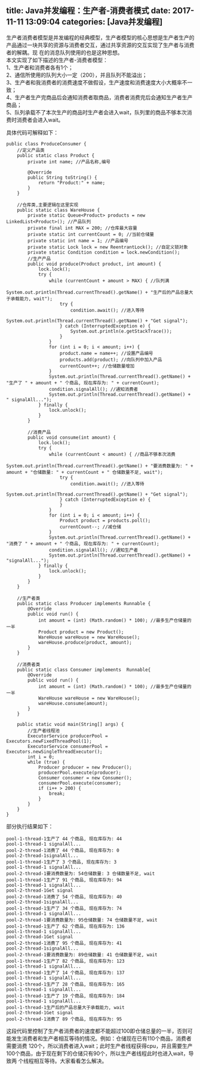 title: Java并发编程：生产者-消费者模式
date: 2017-11-11 13:09:04
categories: [Java并发编程]
------------------

生产者消费者模型是并发编程的经典模型，生产者模型的核心思想是生产者生产的产品通过一块共享的资源与消费者交互，通过共享资源的交互实现了生产者与消费者的解耦。现
在的消息队列使用的也是这种思想。  
本文实现了如下描述的生产者-消费者模型：  
1、生产者和消费者各有1个；  
2、通信所使用的队列大小一定（200），并且队列不能溢出；  
3、生产者和我消费者的消费速度不做假设，生产速度和消费速度大小大概率不一致；  
4、生产者生产完商品后会通知消费者取商品，消费者消费完后会通知生产者生产商品；  
5、队列承载不了本次生产的商品时生产者会进入wait，队列里的商品不够本次消费时消费者会进入wait。

具体代码可解释如下：

    
    
    public class ProduceConsumer {
        //定义产品类
        public static class Product {
            private int name; //产品名称,编号
    
            @Override
            public String toString() {
                return "Product:" + name;
            }
        }
    
        //仓库类,主要逻辑在这里实现
        public static class WareHouse {
            private static Queue<Product> products = new LinkedList<Product>(); //产品队列
            private final int MAX = 200; //仓库最大容量
            private static int currentCount = 0; //当前仓储量
            private static int name = 1; //产品编号
            private static Lock lock = new ReentrantLock(); //自定义锁对象
            private static Condition condition = lock.newCondition();
            //生产产品
            public void produce(Product product, int amount) {
                lock.lock();
                try {
                    while (currentCount + amount > MAX) { //队列满
                        System.out.println(Thread.currentThread().getName() + "生产后的产品总量大于承载能力, wait");
                        try {
                            condition.await(); //进入等待
                            System.out.println(Thread.currentThread().getName() + "Get signal");
                        } catch (InterruptedException e) {
                            System.out.println(e.getStackTrace());
                        }
                    }
                    for (int i = 0; i < amount; i++) {
                        product.name = name++; //设置产品编号
                        products.add(product); //向队列中加入产品
                        currentCount++; //仓储数量增加
                    }
                    System.out.println(Thread.currentThread().getName() + "生产了 " + amount + " 个商品, 现在库存为: " + currentCount);
                    condition.signalAll(); //通知消费者
                    System.out.println(Thread.currentThread().getName() + " signalAll...");
                } finally {
                    lock.unlock();
                }
            }
    
            //消费产品
            public void consume(int amount) {
                lock.lock();
                try {
                    while (currentCount < amount) { //商品不够本次消费
                        System.out.println(Thread.currentThread().getName() + "要消费数量为: " + amount + "仓储数量: " + currentCount + " 仓储数量不足, wait");
                        try {
                            condition.await(); //进入等待
                            System.out.println(Thread.currentThread().getName() + "Get signal");
                        } catch (InterruptedException e) {
                        }
                    }
                    for (int i = 0; i < amount; i++) {
                        Product product = products.poll();
                        currentCount--; //减仓储
                    }
                    System.out.println(Thread.currentThread().getName() + "消费了 " + amount + " 个商品, 现在库存为: " + currentCount);
                    condition.signalAll(); //通知生产者
                    System.out.println(Thread.currentThread().getName() + "signalAll...");
                } finally {
                    lock.unlock();
                }
            }
        }
    
        //生产者类
        public static class Producer implements Runnable {
            @Override
            public void run() {
                int amount = (int) (Math.random() * 100); //最多生产仓储量的一半
                Product product = new Product();
                WareHouse wareHouse = new WareHouse();
                wareHouse.produce(product, amount);
            }
        }
    
        //消费者类
        public static class Consumer implements  Runnable{
            @Override
            public void run() {
                int amount = (int) (Math.random() * 100); //最多生产仓储量的一半
                WareHouse wareHouse = new WareHouse();
                wareHouse.consume(amount);
            }
        }
    
        public static void main(String[] args) {
            //生产者线程池
            ExecutorService producerPool = Executors.newFixedThreadPool(1);
            ExecutorService consumerPool = Executors.newSingleThreadExecutor();
            int i = 0;
            while (true) {
                Producer producer = new Producer();
                producerPool.execute(producer);
                Consumer consumer = new Consumer();
                consumerPool.execute(consumer);
                if (i++ > 200) {
                    break;
                }
            }
        }
    }

部分执行结果如下：

    
    
    pool-1-thread-1生产了 44 个商品, 现在库存为: 44
    pool-1-thread-1 signalAll...
    pool-2-thread-1消费了 44 个商品, 现在库存为: 0
    pool-2-thread-1signalAll...
    pool-1-thread-1生产了 3 个商品, 现在库存为: 3
    pool-1-thread-1 signalAll...
    pool-2-thread-1要消费数量为: 54仓储数量: 3 仓储数量不足, wait
    pool-1-thread-1生产了 91 个商品, 现在库存为: 94
    pool-1-thread-1 signalAll...
    pool-2-thread-1Get signal
    pool-2-thread-1消费了 54 个商品, 现在库存为: 40
    pool-2-thread-1signalAll...
    pool-1-thread-1生产了 34 个商品, 现在库存为: 74
    pool-1-thread-1 signalAll...
    pool-2-thread-1要消费数量为: 95仓储数量: 74 仓储数量不足, wait
    pool-1-thread-1生产了 62 个商品, 现在库存为: 136
    pool-1-thread-1 signalAll...
    pool-2-thread-1Get signal
    pool-2-thread-1消费了 95 个商品, 现在库存为: 41
    pool-2-thread-1signalAll...
    pool-2-thread-1要消费数量为: 89仓储数量: 41 仓储数量不足, wait
    pool-1-thread-1生产了 82 个商品, 现在库存为: 123
    pool-1-thread-1 signalAll...
    pool-1-thread-1生产了 14 个商品, 现在库存为: 137
    pool-1-thread-1 signalAll...
    pool-1-thread-1生产了 28 个商品, 现在库存为: 165
    pool-1-thread-1 signalAll...
    pool-1-thread-1生产了 19 个商品, 现在库存为: 184
    pool-1-thread-1 signalAll...
    pool-1-thread-1生产后的产品总量大于承载能力, wait
    pool-2-thread-1Get signal
    pool-2-thread-1消费了 89 个商品, 现在库存为: 95

这段代码里控制了生产者消费者的速度都不能超过100即仓储总量的一半，否则可能发生消费者和生产者相互等待的情况。例如：仓储现在已有110个商品，消费者需要消费
120个，所以消费者进入wait；此时生产者线程获得cpu，并且需要生产100个商品，由于现在剩下的仓储只有90个，所以生产者线程此时也进入wait，导致两
个线程相互等待。大家看看怎么解决。

